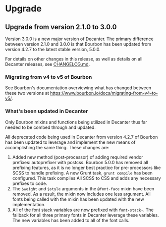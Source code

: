 # Upgrade

Upgrade from version 2.1.0 to 3.0.0
-----------------------------------

Version 3.0.0 is a new major version of Decanter. The primary difference between
version 2.1.0 and 3.0.0 is that Bourbon has been updated from version 4.2.7 to
the latest stable version, 5.0.0.

For details on other changes in this release, as well as details on all
Decanter releases, see [CHANGELOG.md](CHANGELOG.md).

### Migrating from v4 to v5 of Bourbon

See Bourbon's documentation overviewing what has changed between these two
versions at https://www.bourbon.io/docs/migrating-from-v4-to-v5/.

### What's been updated in Decanter

Only Bourbon mixins and functions being utilized in Decanter thus far needed to
be combed through and updated.

All deprecated code being used in Decanter from version 4.2.7 of Bourbon has
been updated to leverage and implement the new means of accomplishing the same
thing. These changes are:

1. Added new method (post-processor) of adding required vendor prefixes:
autoprefixer with postcss. Bourbon 5.0.0 has removed all prefixing features, as
it is no longer best practice for pre-processors like SCSS to handle prefixing.
A new Grunt task, `grunt compile` has been configured. This task compiles All
SCSS to CSS and adds any necessary prefixes to code.
2. The `$weight` and `$style` arguments in the `@font-face` mixin have been
removed. As a result, the mixin now includes one less argument. All fonts being
called with the mixin has been updated with the new implementation.
3. All of the font stack variables are now prefixed with `font-stack-`. The
fallback for all three primary fonts in Decanter leverage these variables. The
new variables has been added to all of the font calls.
